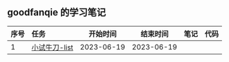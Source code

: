 ## goodfanqie 的学习笔记

| 序号  |任务   | 开始时间   |  结束时间    |    笔记  |    代码   |
| :--- | :---  | :----:    |   :---:    |   :---  |  :---  |
| 1 | [小试牛刀-list](https://github.com/gcc-mirror/gcc/blob/releases/gcc-9/libstdc%2B%2B-v3/include/bits/stl_list.h)  | 2023-06-19  |  2023-06-19  |  |  |